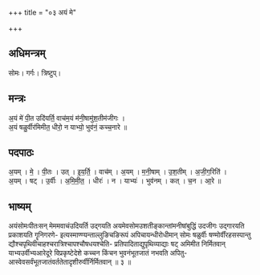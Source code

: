 +++
title = "०३ अयं मे"

+++
## अधिमन्त्रम्
सोमः। गर्गः। त्रिष्टुप्।

## मन्त्रः
अ॒यं मे॑ पी॒त उदि॑यर्ति॒ वाच॑म॒यं म॑नी॒षामु॑श॒तीम॑जीगः ।  
अ॒यं षळु॒र्वीर॑मिमीत॒ धीरो॒ न याभ्यो॒ भुव॑नं॒ कच्च॒नारे ॥

## पदपाठः
अ॒यम् । मे॒ । पी॒तः । उत् । इ॒य॒र्ति॒ । वाच॑म् । अ॒यम् । म॒नी॒षाम् । उ॒श॒तीम् । अ॒जी॒ग॒रिति॑ ।  
अ॒यम् । षट् । उ॒र्वीः । अ॒मि॒मी॒त॒ । धीरः॑ । न । याभ्यः॑ । भुव॑नम् । कत् । च॒न । आ॒रे ॥

## भाष्यम्
अयंसोमःपीतःसन् मेममवाचंउदियर्ति उद्गयति अयमेवसोमउशतीङ्कान्तांमनीषांबुद्धिं उदजीगः उद्गारयति प्रकाशयति गॄनिगरणे- इत्यस्माण्ण्यन्ताल्लुङिचङिरूपं अपिचायन्धीरोधीमान् सोमः षळुर्वीः षण्मोर्वींरहसस्पान्तु द्यौश्चपृथिवीचाहश्चरात्रिश्चापश्चौषधयश्चेति- प्रतिपादिताद्युपृथिव्याद्याः षट् अमिमीत निर्मितवान् याभ्यउर्वीभ्यआरेदूरे विप्रकृष्टेदेशे कच्चन किंचन भुवनंभूतजातं नभवति अपितु- आस्वेवसर्वंभूतजातंवर्ततेतादृशीरुर्वीर्निर्मितवान् ॥ ३ ॥